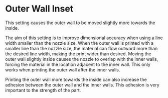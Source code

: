 Outer Wall Inset
====
This setting causes the outer wall to be moved slightly more towards the inside.

The aim of this setting is to improve dimensional accuracy when using a line width smaller than the nozzle size. When the outer wall is printed with a smaller line than the nozzle size, the material can flow outward more than the desired line width, making the print wider than desired. Moving the outer wall slightly inside causes the nozzle to overlap with the inner walls, forcing the material in the location adjacent to the inner wall. This only works when printing the outer wall after the inner walls.

Printing the outer wall more towards the inside can also increase the adhesion between the outer wall and the inner walls. This adhesion is very important to the strength of the part.